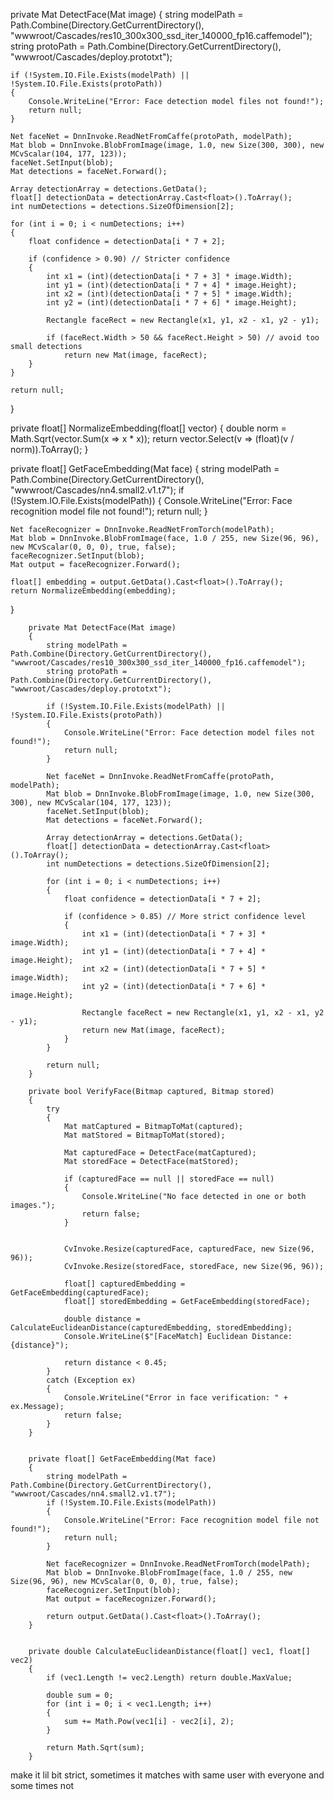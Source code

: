 private Mat DetectFace(Mat image)
{
    string modelPath = Path.Combine(Directory.GetCurrentDirectory(), "wwwroot/Cascades/res10_300x300_ssd_iter_140000_fp16.caffemodel");
    string protoPath = Path.Combine(Directory.GetCurrentDirectory(), "wwwroot/Cascades/deploy.prototxt");

    if (!System.IO.File.Exists(modelPath) || !System.IO.File.Exists(protoPath))
    {
        Console.WriteLine("Error: Face detection model files not found!");
        return null;
    }

    Net faceNet = DnnInvoke.ReadNetFromCaffe(protoPath, modelPath);
    Mat blob = DnnInvoke.BlobFromImage(image, 1.0, new Size(300, 300), new MCvScalar(104, 177, 123));
    faceNet.SetInput(blob);
    Mat detections = faceNet.Forward();

    Array detectionArray = detections.GetData();
    float[] detectionData = detectionArray.Cast<float>().ToArray();
    int numDetections = detections.SizeOfDimension[2];

    for (int i = 0; i < numDetections; i++)
    {
        float confidence = detectionData[i * 7 + 2];

        if (confidence > 0.90) // Stricter confidence
        {
            int x1 = (int)(detectionData[i * 7 + 3] * image.Width);
            int y1 = (int)(detectionData[i * 7 + 4] * image.Height);
            int x2 = (int)(detectionData[i * 7 + 5] * image.Width);
            int y2 = (int)(detectionData[i * 7 + 6] * image.Height);

            Rectangle faceRect = new Rectangle(x1, y1, x2 - x1, y2 - y1);

            if (faceRect.Width > 50 && faceRect.Height > 50) // avoid too small detections
                return new Mat(image, faceRect);
        }
    }

    return null;
}

private float[] NormalizeEmbedding(float[] vector)
{
    double norm = Math.Sqrt(vector.Sum(x => x * x));
    return vector.Select(v => (float)(v / norm)).ToArray();
}
        
private float[] GetFaceEmbedding(Mat face)
{
    string modelPath = Path.Combine(Directory.GetCurrentDirectory(), "wwwroot/Cascades/nn4.small2.v1.t7");
    if (!System.IO.File.Exists(modelPath))
    {
        Console.WriteLine("Error: Face recognition model file not found!");
        return null;
    }

    Net faceRecognizer = DnnInvoke.ReadNetFromTorch(modelPath);
    Mat blob = DnnInvoke.BlobFromImage(face, 1.0 / 255, new Size(96, 96), new MCvScalar(0, 0, 0), true, false);
    faceRecognizer.SetInput(blob);
    Mat output = faceRecognizer.Forward();

    float[] embedding = output.GetData().Cast<float>().ToArray();
    return NormalizeEmbedding(embedding);
}
        
        
        private Mat DetectFace(Mat image)
        {
            string modelPath = Path.Combine(Directory.GetCurrentDirectory(), "wwwroot/Cascades/res10_300x300_ssd_iter_140000_fp16.caffemodel");
            string protoPath = Path.Combine(Directory.GetCurrentDirectory(), "wwwroot/Cascades/deploy.prototxt");

            if (!System.IO.File.Exists(modelPath) || !System.IO.File.Exists(protoPath))
            {
                Console.WriteLine("Error: Face detection model files not found!");
                return null;
            }

            Net faceNet = DnnInvoke.ReadNetFromCaffe(protoPath, modelPath);
            Mat blob = DnnInvoke.BlobFromImage(image, 1.0, new Size(300, 300), new MCvScalar(104, 177, 123));
            faceNet.SetInput(blob);
            Mat detections = faceNet.Forward();

            Array detectionArray = detections.GetData();
            float[] detectionData = detectionArray.Cast<float>().ToArray();
            int numDetections = detections.SizeOfDimension[2];

            for (int i = 0; i < numDetections; i++)
            {
                float confidence = detectionData[i * 7 + 2];

                if (confidence > 0.85) // More strict confidence level
                {
                    int x1 = (int)(detectionData[i * 7 + 3] * image.Width);
                    int y1 = (int)(detectionData[i * 7 + 4] * image.Height);
                    int x2 = (int)(detectionData[i * 7 + 5] * image.Width);
                    int y2 = (int)(detectionData[i * 7 + 6] * image.Height);

                    Rectangle faceRect = new Rectangle(x1, y1, x2 - x1, y2 - y1);
                    return new Mat(image, faceRect);
                }
            }

            return null;
        }

        private bool VerifyFace(Bitmap captured, Bitmap stored)
        {
            try
            {
                Mat matCaptured = BitmapToMat(captured);
                Mat matStored = BitmapToMat(stored);

                Mat capturedFace = DetectFace(matCaptured);
                Mat storedFace = DetectFace(matStored);

                if (capturedFace == null || storedFace == null)
                {
                    Console.WriteLine("No face detected in one or both images.");
                    return false;
                }

               
                CvInvoke.Resize(capturedFace, capturedFace, new Size(96, 96));
                CvInvoke.Resize(storedFace, storedFace, new Size(96, 96));

                float[] capturedEmbedding = GetFaceEmbedding(capturedFace);
                float[] storedEmbedding = GetFaceEmbedding(storedFace);

                double distance = CalculateEuclideanDistance(capturedEmbedding, storedEmbedding);
                Console.WriteLine($"[FaceMatch] Euclidean Distance: {distance}");

                return distance < 0.45; 
            }
            catch (Exception ex)
            {
                Console.WriteLine("Error in face verification: " + ex.Message);
                return false;
            }
        }


        private float[] GetFaceEmbedding(Mat face)
        {
            string modelPath = Path.Combine(Directory.GetCurrentDirectory(), "wwwroot/Cascades/nn4.small2.v1.t7");
            if (!System.IO.File.Exists(modelPath))
            {
                Console.WriteLine("Error: Face recognition model file not found!");
                return null;
            }

            Net faceRecognizer = DnnInvoke.ReadNetFromTorch(modelPath);
            Mat blob = DnnInvoke.BlobFromImage(face, 1.0 / 255, new Size(96, 96), new MCvScalar(0, 0, 0), true, false);
            faceRecognizer.SetInput(blob);
            Mat output = faceRecognizer.Forward();

            return output.GetData().Cast<float>().ToArray();
        }


        private double CalculateEuclideanDistance(float[] vec1, float[] vec2)
        {
            if (vec1.Length != vec2.Length) return double.MaxValue;

            double sum = 0;
            for (int i = 0; i < vec1.Length; i++)
            {
                sum += Math.Pow(vec1[i] - vec2[i], 2);
            }

            return Math.Sqrt(sum);
        }

make it lil bit strict, sometimes it matches with same user with everyone and some times not
